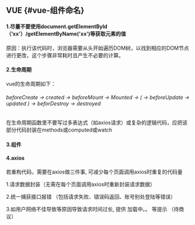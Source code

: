## VUE {#vue-组件命名}

#### 1.尽量不要使用document.getElementById（‘xx’）/getElementByName\('xx'\)等获取元素的值

原因：执行该代码时，浏览器需要从头开始遍历DOM树，以找到相应的DOM节点进行更改，这个步骤非常耗时且产生不必要的计算。

#### 2.生命周期

vue的生命周期如下：

###### beforeCreate -&gt; created -&gt; beforeMount -&gt; Mounted -&gt; \( -&gt; beforeUpdate -&gt; updated \) -&gt; beforDestroy -&gt; destroyed

在生命周期函数里不要写过多表达式（如axios请求）或复杂的逻辑代码，应把该部分代码封装在methods或computed或watch

#### 3.组件



#### 4.axios

若重构代码，需要在axios做三件事, 可减少每个页面调用axios时重复的代码量

1.请求数据封装（无需在每个页面调用axios时重新封装请求数据）

2.统一捕获接口报错 （包括请求失败、错误码返回、账号别处登陆等错误）

3.如用户网络不佳导致等原因导致请求时间过长, 提供 加载中。。 等提示 （待商议）

